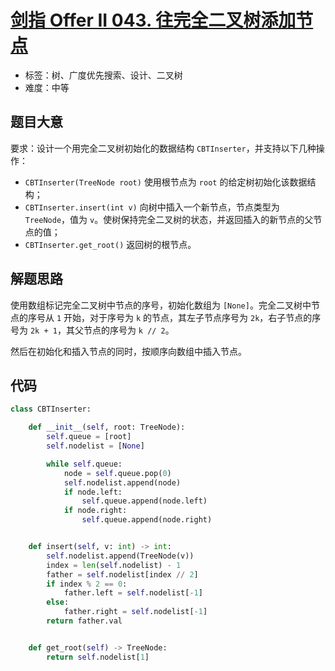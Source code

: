 # [剑指 Offer II 043. 往完全二叉树添加节点](https://leetcode.cn/problems/NaqhDT/)

- 标签：树、广度优先搜索、设计、二叉树
- 难度：中等

## 题目大意

要求：设计一个用完全二叉树初始化的数据结构 `CBTInserter`，并支持以下几种操作：

- `CBTInserter(TreeNode root)` 使用根节点为 `root` 的给定树初始化该数据结构；
- `CBTInserter.insert(int v)`  向树中插入一个新节点，节点类型为 `TreeNode`，值为 `v`。使树保持完全二叉树的状态，并返回插入的新节点的父节点的值；
- `CBTInserter.get_root()` 返回树的根节点。

## 解题思路

使用数组标记完全二叉树中节点的序号，初始化数组为 `[None]`。完全二叉树中节点的序号从 `1` 开始，对于序号为 `k` 的节点，其左子节点序号为 `2k`，右子节点的序号为 `2k + 1`，其父节点的序号为 `k // 2`。

然后在初始化和插入节点的同时，按顺序向数组中插入节点。

## 代码

```python
class CBTInserter:

    def __init__(self, root: TreeNode):
        self.queue = [root]
        self.nodelist = [None]

        while self.queue:
            node = self.queue.pop(0)
            self.nodelist.append(node)
            if node.left:
                self.queue.append(node.left)
            if node.right:
                self.queue.append(node.right)


    def insert(self, v: int) -> int:
        self.nodelist.append(TreeNode(v))
        index = len(self.nodelist) - 1
        father = self.nodelist[index // 2]
        if index % 2 == 0:
            father.left = self.nodelist[-1]
        else:
            father.right = self.nodelist[-1]
        return father.val


    def get_root(self) -> TreeNode:
        return self.nodelist[1]
```

